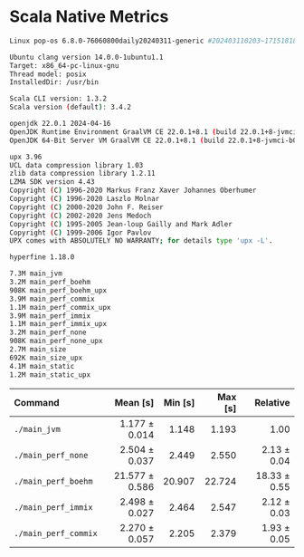 # Scala Native Metrics

```bash
Linux pop-os 6.8.0-76060800daily20240311-generic #202403110203~1715181801~22.04~aba43ee SMP PREEMPT_DYNAMIC Wed M x86_64 x86_64 x86_64 GNU/Linux

Ubuntu clang version 14.0.0-1ubuntu1.1
Target: x86_64-pc-linux-gnu
Thread model: posix
InstalledDir: /usr/bin

Scala CLI version: 1.3.2
Scala version (default): 3.4.2

openjdk 22.0.1 2024-04-16
OpenJDK Runtime Environment GraalVM CE 22.0.1+8.1 (build 22.0.1+8-jvmci-b01)
OpenJDK 64-Bit Server VM GraalVM CE 22.0.1+8.1 (build 22.0.1+8-jvmci-b01, mixed mode, sharing)

upx 3.96
UCL data compression library 1.03
zlib data compression library 1.2.11
LZMA SDK version 4.43
Copyright (C) 1996-2020 Markus Franz Xaver Johannes Oberhumer
Copyright (C) 1996-2020 Laszlo Molnar
Copyright (C) 2000-2020 John F. Reiser
Copyright (C) 2002-2020 Jens Medoch
Copyright (C) 1995-2005 Jean-loup Gailly and Mark Adler
Copyright (C) 1999-2006 Igor Pavlov
UPX comes with ABSOLUTELY NO WARRANTY; for details type 'upx -L'.

hyperfine 1.18.0

```

```bash
7.3M main_jvm
3.2M main_perf_boehm
908K main_perf_boehm_upx
3.9M main_perf_commix
1.1M main_perf_commix_upx
3.9M main_perf_immix
1.1M main_perf_immix_upx
3.2M main_perf_none
908K main_perf_none_upx
2.7M main_size
692K main_size_upx
4.1M main_static
1.2M main_static_upx
```

| Command              |       Mean [s] | Min [s] | Max [s] |     Relative |
| :------------------- | -------------: | ------: | ------: | -----------: |
| `./main_jvm`         |  1.177 ± 0.014 |   1.148 |   1.193 |         1.00 |
| `./main_perf_none`   |  2.504 ± 0.037 |   2.449 |   2.550 |  2.13 ± 0.04 |
| `./main_perf_boehm`  | 21.577 ± 0.586 |  20.907 |  22.724 | 18.33 ± 0.55 |
| `./main_perf_immix`  |  2.498 ± 0.027 |   2.464 |   2.547 |  2.12 ± 0.03 |
| `./main_perf_commix` |  2.270 ± 0.057 |   2.205 |   2.379 |  1.93 ± 0.05 |
